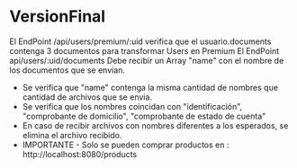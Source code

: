 # VersionFinal

El EndPoint /api/users/premium/:uid verifica que el usuario.documents contenga 3 documentos para transformar Users en Premium
El EndPoint api/users/:uid/documents Debe recibir un Array "name" con el nombre de los documentos que se envian. 
  - Se verifica que "name" contenga la misma cantidad de nombres que cantidad de archivos que se envia.
  - Se verifica que los nombres coincidan con "identificación", "comprobante de domicilio", "comprobante de estado de cuenta"
  - En caso de recibir archivos con nombres diferentes a los esperados, se elimina el archivo recibido.
  - IMPORTANTE - Solo se pueden comprar productos en : http://localhost:8080/products

